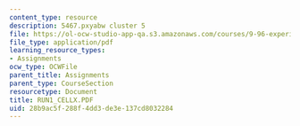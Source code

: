 ```yaml
---
content_type: resource
description: 5467.pxyabw cluster 5
file: https://ol-ocw-studio-app-qa.s3.amazonaws.com/courses/9-96-experimental-methods-of-adjustable-tetrode-array-neurophysiology-january-iap-2001/28b9ac5f288f4dd3de3e137cd8032284_RUN1_CELLX.PDF
file_type: application/pdf
learning_resource_types:
- Assignments
ocw_type: OCWFile
parent_title: Assignments
parent_type: CourseSection
resourcetype: Document
title: RUN1_CELLX.PDF
uid: 28b9ac5f-288f-4dd3-de3e-137cd8032284
---
```

